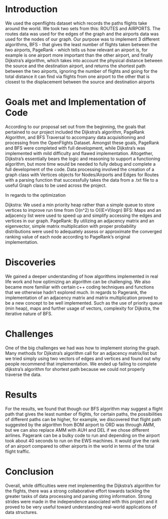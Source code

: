 # Introduction
We used the openflights dataset which records the paths flights take around the world. We took two sets from this: ROUTES and AIRPORTS. The routes data was used for the edges of the graph and the airports data was used for the nodes of our graph.
Our purpose was to implement 3 different algorithms, BFS - that gives the least number of flights taken between the two airports, PageRank - which tells us how relevant an airport is, for example is one airport more important than the other airport, and finally Dijkstra’s algorithm, which takes into account the physical distance between the source and the destination airport, and returns the shortest path between the two airports, ignoring the number of flights and going for the total distance it can find via flights from one airport to the other that is closest to the displacement between the source and destination airports

 # Goals met and Implementation of Code
According to our proposal set out from the beginning, the goals that pertained to our project included the Dijkstra’s algorithm, PageRank Algorithm, and BFS Traversal to accompany data acquisitioning and processing from the OpenFlights Dataset. Amongst these goals, PageRank and BFS were completed with full development, while Dijkstra’s was implemented with mild difficulty and flawed implementation. Altogether, Dijkstra’s essentially bears the logic and reasoning to support a functioning algorithm, but more time would be needed to fully debug and complete a full development of the code. Data processing involved the creation of a graph class with Vertices objects for Nodes/Airports and Edges for Routes with a parsing function that successfully takes the data from a .txt file to a useful Graph class to be used across the project.

In regards to the optimization

Dijkstra: We used a min priority heap rather than a simple queue to store vertices to improve run time from O(n^2) to O((E+V)logn)
BFS: Maps and an adjacency list were used to speed up and simplify accessing the edges and vertices in our graph. 
PageRank: By utilizing an adjacency matrix and an eigenvector, simple matrix multiplication with proper probability distributions were used to adequately assess or approximate the converged ranking value of each node according to PageRank’s original implementation.

# Discoveries 
We gained a deeper understanding of how algorithms implemented in real life work and how optimizing an algorithm can be challenging. We also became more familiar with certain c++ coding techniques and functions that we otherwise hadn’t explored much. In regards to Pagerank, the implementation of an adjacency matrix and matrix multiplication proved to be a new concept to be well implemented. Such as the use of priority queue (min heap), maps and further usage of vectors, complexity for Dijkstra, the iterative nature of BFS.

# Challenges
One of the big challenges we had was how to implement storing the graph. Many methods for Djikstra’s algorithm call for an adjacency matrix/list but we tried simply using two vectors of edges and vertices and found out why people recommend that implementation. We ended up failing to complete dijkstra’s algorithm for shortest path because we could not properly traverse the data.

# Results 

For the results, we found that though our BFS algorithm may suggest a flight path that gives the least number of flights, for certain paths, the possibilities of different paths can be higher, for example, we discovered that flight path suggested by the algorithm from BOM airport to ORD was through AMM, but we can also replace AMM with AUH and DEL if we chose different airlines. Pagerank can be a bulky code to run and depending on the airport took about 40 seconds to run on the EWS machines. It would give the rank of an airport compared to other airports in the world in terms of the total flight traffic. 

# Conclusion
Overall, while difficulties were met implementing the Dijkstra’s algorithm for the flights, there was a strong collaborative effort towards tackling the greater tasks of data processing and parsing string information. Strong strides were made in the independence associated with this project and it proved to be very useful toward understanding real-world applications of data structures. 
